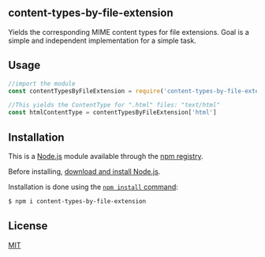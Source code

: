 ## content-types-by-file-extension

  Yields the corresponding MIME content types for file extensions.
  Goal is a simple and independent implementation for a simple task.

## Usage

```js
//import the module
const contentTypesByFileExtension = require('content-types-by-file-extension')

//This yields the ContentType for ".html" files: "text/html"
const htmlContentType = contentTypesByFileExtension['html']
```

## Installation

This is a [Node.js](https://nodejs.org/en/) module available through the
[npm registry](https://www.npmjs.com/).

Before installing, [download and install Node.js](https://nodejs.org/en/download/).

Installation is done using the
[`npm install` command](https://docs.npmjs.com/getting-started/installing-npm-packages-locally):

```bash
$ npm i content-types-by-file-extension
```

## License

  [MIT](LICENSE)
